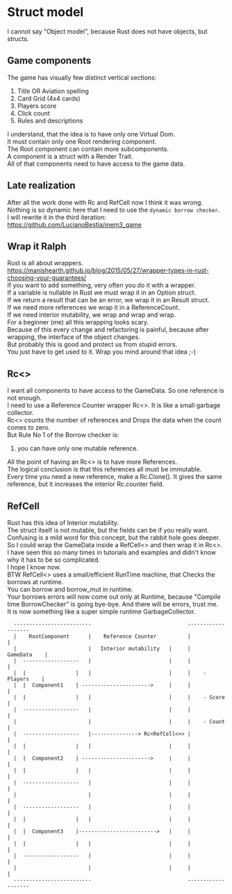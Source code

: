 # Struct model
I cannot say "Object model", because Rust does not have objects, but structs.  
  
## Game components
The game has visually few distinct vertical sections:  
1. Title OR Aviation spelling  
2. Card Grid (4x4 cards)  
3. Players score  
4. Click count  
5. Rules and descriptions  

I understand, that the idea is to have only one Virtual Dom.  
It must contain only one Root rendering component.  
The Root component can contain more subcomponents.  
A component is a struct with a Render Trait.  
All of that components need to have access to the game data.  
## Late realization
After all the work done with Rc and RefCell now I think it was wrong.  
Nothing is so dynamic here that I need to use the `dynamic borrow checker`.  
I will rewrite it in the third iteration: https://github.com/LucianoBestia/mem3_game  
## Wrap it Ralph
Rust is all about wrappers.  
https://manishearth.github.io/blog/2015/05/27/wrapper-types-in-rust-choosing-your-guarantees/  
If you want to add something, very often you do it with a wrapper.  
If a variable is nullable in Rust we must wrap it in an Option struct.  
If we return a result that can be an error, we wrap it in an Result struct.  
If we need more references we wrap it in a ReferenceCount.  
If we need interior mutability, we wrap and wrap and wrap.  
For a beginner (me) all this wrapping looks scary.  
Because of this every change and refactoring is painful, because after wrapping, the interface of the object changes.  
But probably this is good and protect us from stupid errors.  
You just have to get used to it. Wrap you mind around that idea ;-)  
## Rc<>
I want all components to have access to the GameData. So one reference is not enough.  
I need to use a Reference Counter wrapper Rc<>. It is like a small garbage collector.  
Rc<> counts the number of references and Drops the data when the count comes to zero.  
But Rule No 1 of the Borrow checker is:  
1. you can have only one mutable reference.  
  
All the point of having an Rc<> is to have more References.  
The logical conclusion is that this references all must be immutable.  
Every time you need a new reference, make a Rc.Clone(). It gives the same reference, but it increases the interior Rc.counter field.
## RefCell
Rust has this idea of Interior mutability.  
The struct itself is not mutable, but the fields can be if you really want.  
Confusing is a mild word for this concept, but the rabbit hole goes deeper.  
So I could wrap the GameData inside a RefCell<> and then wrap it in Rc<>.  
I have seen this so many times in tutorials and examples and didn't know why it has to be so complicated.  
I hope I know now.  
BTW RefCell<> uses a small/efficient RunTime machine, that Checks the borrows at runtime.  
You can borrow and borrow_mut in runtime.  
Your borrows errors will now come out only at Runtime, because "Compile time BorrowChecker" is going bye-bye. And there will be errors, trust me.  
It is now something like a super simple runtime GarbageCollector.  
```
  -------------------------                               -------------------   
  |    RootComponent      |    Reference Counter          |                 |   
  |                       |   Interior mutability   |     |     GameData    |   
  |  ------------------   |                         |     |                 |   
  |  |                |   |                         |     |    - Players    |   
  |  |  Component1    | ---------------------->     |     |                 |   
  |  |                |   |                         |     |    - Score      |   
  |  ------------------   |                         |     |                 |   
  |                       |                         |     |    - Count      |   
  |  ------------------   |---------------> Rc<RefCell<>> |                 |   
  |  |                |   |                         |     |                 |   
  |  |  Component2    | ---------------------->     |     |                 |   
  |  |                |   |                         |     |                 |   
  |  ------------------   |                         |     |                 |   
  |                       |                         |     |                 |   
  |  ------------------   |                         |     |                 |   
  |  |                |   |                         |     |                 |   
  |  |  Component3    |------------------------->   |     |                 |   
  |  |                |   |                         |     |                 |   
  |  ------------------   |                         |     |                 |   
  |                       |                         |     |                 |   
  -------------------------                               -------------------   
```

